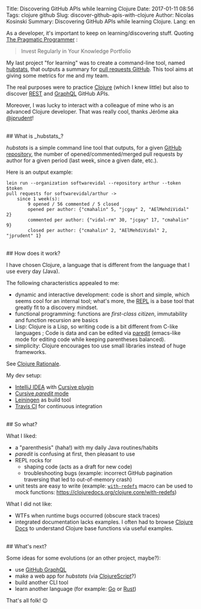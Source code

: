Title: Discovering GitHub APIs while learning Clojure
Date: 2017-01-11 08:56
Tags: clojure github
Slug: discover-github-apis-with-clojure
Author: Nicolas Kosinski
Summary: Discovering GitHub APIs while learning Clojure.
Lang: en

As a developer, it's important to keep on learning/discovering stuff. Quoting [The Pragmatic Programmer](https://pragprog.com/book/tpp/the-pragmatic-programmer) :
> Invest Regularly in Your Knowledge Portfolio


My last project "for learning" was to create a command-line tool, named [hubstats](https://github.com/nicokosi/hubstats), that outputs a summary for [pull requests GitHub](https://help.github.com/articles/github-glossary/#pull-request). This tool aims at giving some metrics for me and my team.

The real purposes were to practice [Clojure](https://clojure.org/) (which I knew little) but also to discover [REST](https://developer.github.com/v3/) and [GraphQL](https://developer.github.com/early-access/graphql/) GitHub APIs.

Moreover, I was lucky to interact with a colleague of mine who is an advanced Clojure developer. That was really cool, thanks Jérôme aka [@jprudent](https://github.com/jprudent)!

<br/>
## What is _hubstats_?

_hubstats_ is a simple command line tool that outputs, for a given [GitHub repository](https://help.github.com/articles/github-glossary/#repository), the number of opened/commented/merged pull requests by author for a given period (last week, since a given date, etc.).

Here is an output example:
```shell
lein run --organization softwarevidal --repository arthur --token $token
pull requests for softwarevidal/arthur ->
    since 1 week(s):
        9 opened / 56 commented / 5 closed
        opened per author: {"cmahalin" 5, "jcgay" 2, "AElMehdiVidal" 2}
        commented per author: {"vidal-rm" 30, "jcgay" 17, "cmahalin" 9}
        closed per author: {"cmahalin" 2, "AElMehdiVidal" 2, "jprudent" 1}
```

<br/>
## How does it work?

I have chosen Clojure, a language that is different from the language that I use every day (Java).

The following characteristics appealed to me:

* dynamic and interactive development: code is short and simple, which seems cool for an internal tool; what's more, the [REPL](https://clojure.org/about/dynamic#_the_repl) is a base tool that greatly fit to a discovery mindset.
* functional programming: functions are _first-class citizen_, immutability and function recursion are basics
* Lisp: Clojure is a Lisp, so writing code is a bit different from C-like languages ; Code is data and can be edited via [paredit](https://www.emacswiki.org/emacs/ParEdit) (emacs-like mode for editing code while keeping parentheses balanced).
* simplicity: Clojure encourages too use small libraries instead of huge frameworks.

See [Clojure Rationale](https://clojure.org/about/rationale).


My dev setup:

- [IntelliJ IDEA](https://www.jetbrains.com/idea/) with [Cursive plugin](https://cursive-ide.com/)
- [Cursive _paredit_ mode](https://cursive-ide.com/userguide/paredit.html)
- [Leiningen](https://leiningen.org/) as build tool
- [Travis CI](https://travis-ci.org/) for continuous integration

<br/>
## So what?

What I liked:

* a "parenthesis" (haha!) with my daily Java routines/habits
* _paredit_ is confusing at first, then pleasant to use
* REPL rocks for
    * shaping code (acts as a draft for new code)
    * troubleshooting bugs (example: incorrect GitHub pagination traversing that led to out-of-memory crash)
* unit tests are easy to write (example: [`with-redefs`](https://clojuredocs.org/clojure.core/with-redefs) macro can be used to mock functions: https://clojuredocs.org/clojure.core/with-redefs)

What I did not like:

* WTFs when runtime bugs occurred (obscure stack traces)
* integrated documentation lacks examples. I often had to browse [Clojure Docs](https://clojuredocs.org/) to understand Clojure base functions via useful examples.

<br/>
## What's next?

Some ideas for some evolutions (or an other project, maybe?):

* use [GitHub GraphQL](https://developer.github.com/early-access/graphql/)
* make a web app for _hubstats_ (via [ClojureScript](https://clojurescript.org/)?)
* build another CLI tool
* learn another language (for example: [Go](https://golang.org/) or [Rust](https://www.rust-lang.org/))

That's all folk! 😉
